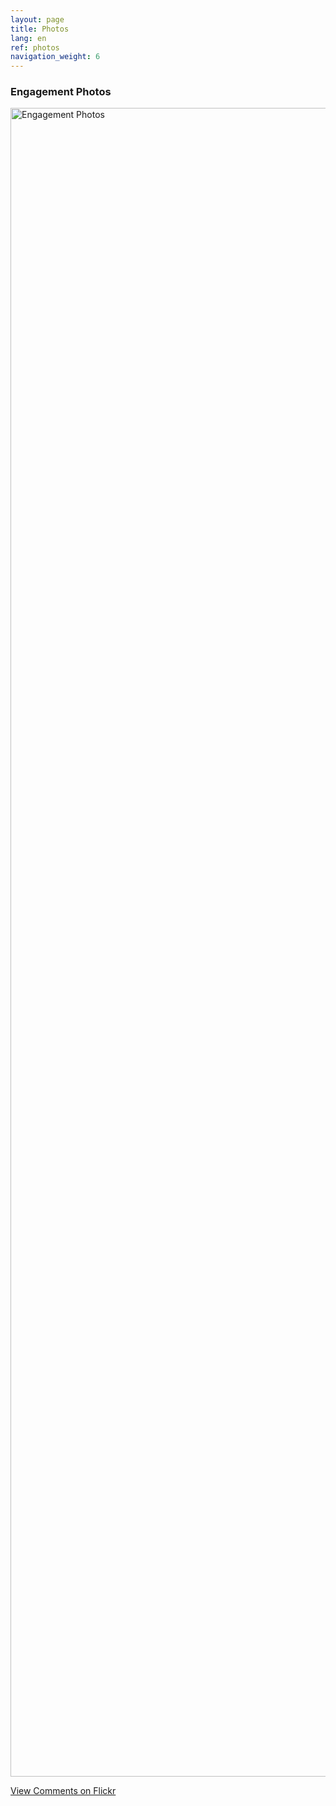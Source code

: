 ```yaml
---
layout: page
title: Photos
lang: en
ref: photos
navigation_weight: 6
---
```


<h3>Engagement Photos</h3>
<a data-flickr-embed="true" href="https://www.flickr.com/photos/152287994@N04/albums/72157678965207040" title="Engagement Photos">
	<img src="https://c1.staticflickr.com/3/2147/32635002360_4edb84cdaa_o.jpg" width="4000" height="2670" alt="Engagement Photos">
</a>
<p><a href="https://www.flickr.com/photos/152287994@N04/albums/72157678965207040" target="_blank" rel="noopener">View Comments on Flickr</a></p>

<script async src="//embedr.flickr.com/assets/client-code.js" charset="utf-8"></script>